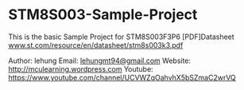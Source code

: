 # STM8S003-Sample-Project

This is the basic Sample Project for STM8S003F3P6
[PDF]Datasheet 
www.st.com/resource/en/datasheet/stm8s003k3.pdf

Author: lehung
Email: lehungmt94@gmail.com
Website: http://mculearning.wordpress.com
Youtube: https://www.youtube.com/channel/UCVWZqOahvhX5bSZmaC2wrVQ


